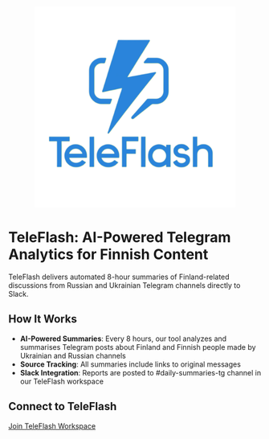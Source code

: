 <div align="center">
<img src="assets/images/teleflash-logo.png" alt="TeleFlash Logo" style="width:400px;"/>
</div>

# TeleFlash: AI-Powered Telegram Analytics for Finnish Content

TeleFlash delivers automated 8-hour summaries of Finland-related discussions from Russian and Ukrainian Telegram channels directly to Slack.

## How It Works

* **AI-Powered Summaries**: Every 8 hours, our tool analyzes and summarises Telegram posts about Finland and Finnish people made by Ukrainian and Russian channels
* **Source Tracking**: All summaries include links to original messages
* **Slack Integration**: Reports are posted to #daily-summaries-tg channel in our TeleFlash workspace

## Connect to TeleFlash

[Join TeleFlash Workspace](https://join.slack.com/t/teleflash/shared_invite/your-invite-link-here)
